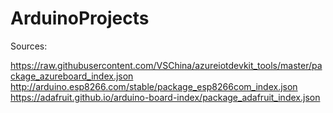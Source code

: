 # ArduinoProjects

Sources:

https://raw.githubusercontent.com/VSChina/azureiotdevkit_tools/master/package_azureboard_index.json
http://arduino.esp8266.com/stable/package_esp8266com_index.json
https://adafruit.github.io/arduino-board-index/package_adafruit_index.json

